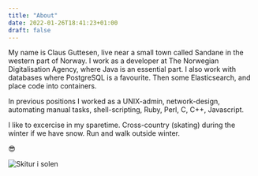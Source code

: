 ```yaml
---
title: "About"
date: 2022-01-26T18:41:23+01:00
draft: false
---
```


My name is Claus Guttesen, live near a small town called Sandane in the western part of Norway. I work
as a developer at The Norwegian Digitalisation Agency, where Java is an essential part. I also work with
databases where PostgreSQL is a favourite. Then some Elasticsearch, and place code into containers.

In previous positions I worked as a UNIX-admin, network-design, automating manual tasks, shell-scripting,
Ruby, Perl, C, C++, Javascript.

I like to excercise in my sparetime. Cross-country (skating) during the winter if we have snow. Run and
walk outside winter.

😎

![Skitur i solen](/images/IMG_1365.JPG "Skitur i solen")
